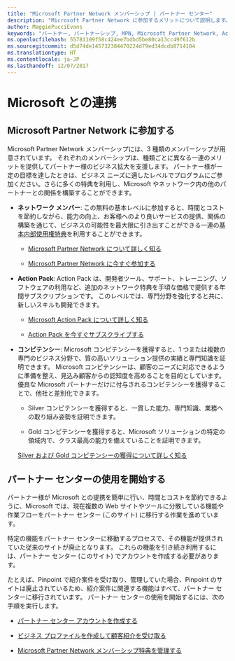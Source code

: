 ```yaml
---
title: "Microsoft Partner Network メンバーシップ | パートナー センター"
description: "Microsoft Partner Network に参加するメリットについて説明します。"
author: MaggiePucciEvans
keywords: "パートナー, パートナーシップ, MPN, Microsoft Partner Network, Action Pack, MAPS, Action Pack のサブスクリプション, 特典, MPN 特典, メンバーシップ"
ms.openlocfilehash: 55781109f58c424ee7bdbd5be80ca13cc49f612b
ms.sourcegitcommit: d5d74de145732384470224d79ed34dcdb8714104
ms.translationtype: HT
ms.contentlocale: ja-JP
ms.lasthandoff: 12/07/2017
---
```

# <a name="partner-with-microsoft"></a>Microsoft との連携

## <a name="join-the-microsoft-partner-network"></a>Microsoft Partner Network に参加する

Microsoft Partner Network メンバーシップには、3 種類のメンバーシップが用意されています。 それぞれのメンバーシップは、種類ごとに異なる一連のメリットを提供してパートナー様のビジネス拡大を支援します。 パートナー様が一定の目標を達したときは、ビジネス ニーズに適したレベルでプログラムにご参加ください。さらに多くの特典を利用し、Microsoft やネットワーク内の他のパートナーとの関係を構築することができます。

-   **ネットワーク メンバー**: この無料の基本レベルに参加すると、時間とコストを節約しながら、能力の向上、お客様へのより良いサービスの提供、関係の構築を通じて、ビジネスの可能性を最大限に引き出すことができる一連の[基本内部使用権特典](https://partner.microsoft.com/membership/core-benefits)を利用することができます。

    -   [Microsoft Partner Network について詳しく知る](https://partner.microsoft.com/membership/how-it-works)

    -   [Microsoft Partner Network に今すぐ参加する](https://partners.microsoft.com/PartnerProgram/simplifiedenrollment.aspx)

-   **Action Pack**: Action Pack は、開発者ツール、サポート、トレーニング、ソフトウェアの利用など、追加のネットワーク特典を手頃な価格で提供する年間サブスクリプションです。 このレベルでは、専門分野を強化すると共に、新しいスキルも開発できます。

    -   [Microsoft Action Pack について詳しく知る](https://partner.microsoft.com/membership/action-pack)

    -   [Action Pack を今すぐサブスクライブする](mpn-get-action-pack.md)

-   **コンピテンシー**: Microsoft コンピテンシーを獲得すると、1 つまたは複数の専門のビジネス分野で、質の高いソリューション提供の実績と専門知識を証明できます。 Microsoft コンピテンシーは、顧客のニーズに対応できるように準備を整え、見込み顧客からの認知度を高めることを目的としています。 優良な Microsoft パートナーだけに付与されるコンピテンシーを獲得することで、他社と差別化できます。

    -   Silver コンピテンシーを獲得すると、一貫した能力、専門知識、業務への取り組み姿勢を証明できます。

    -   Gold コンピテンシーを獲得すると、Microsoft ソリューションの特定の領域内で、クラス最高の能力を備えていることを証明できます。

    [Silver および Gold コンピテンシーの獲得について詳しく知る](https://partner.microsoft.com/membership/competencies)

   
## <a name="get-started-with-partner-center"></a>パートナー センターの使用を開始する

パートナー様が Microsoft との提携を簡単に行い、時間とコストを節約できるように、Microsoft では、現在複数の Web サイトやツールに分散している機能や作業フローをパートナー センター (このサイト) に移行する作業を進めています。 

特定の機能をパートナー センターに移動するプロセスで、その機能が提供されていた従来のサイトが廃止となります。 これらの機能を引き続き利用するには、パートナー センター (このサイト) でアカウントを作成する必要があります。 

たとえば、Pinpoint で紹介案件を受け取り、管理していた場合、Pinpoint のサイトは廃止されているため、紹介案件に関連する機能はすべて、パートナー センターに移行されています。 パートナー センターの使用を開始するには、次の手順を実行します。   

-   [パートナー センター アカウントを作成する](mpn-create-a-partner-center-account.md)

-   [ビジネス プロファイルを作成して顧客紹介を受け取る](create-a-marketing-profile.md)

-   [Microsoft Partner Network メンバーシップ特典を管理する](manage-your-partner-network-benefits.md)

